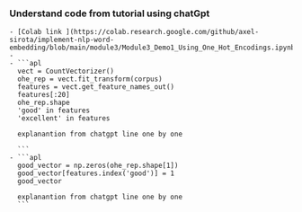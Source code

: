 ### Understand code from tutorial using chatGpt
	- [Colab link ](https://colab.research.google.com/github/axel-sirota/implement-nlp-word-embedding/blob/main/module3/Module3_Demo1_Using_One_Hot_Encodings.ipynb#scrollTo=R8aZ3C9aNB27)
	-
	- ```apl
	  vect = CountVectorizer()
	  ohe_rep = vect.fit_transform(corpus)
	  features = vect.get_feature_names_out()
	  features[:20]
	  ohe_rep.shape
	  'good' in features
	  'excellent' in features
	  
	  explanantion from chatgpt line one by one
	  
	  ```
	- ```apl
	  good_vector = np.zeros(ohe_rep.shape[1])
	  good_vector[features.index('good')] = 1
	  good_vector
	  
	  explanantion from chatgpt line one by one
	  ```
